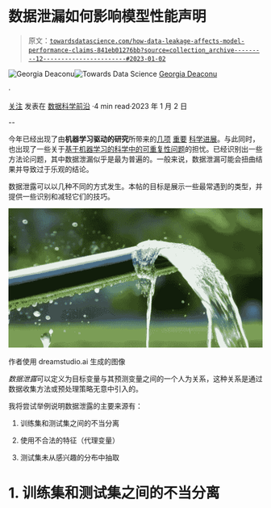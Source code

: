 # 数据泄漏如何影响模型性能声明

> 原文：[`towardsdatascience.com/how-data-leakage-affects-model-performance-claims-841eb01276bb?source=collection_archive---------12-----------------------#2023-01-02`](https://towardsdatascience.com/how-data-leakage-affects-model-performance-claims-841eb01276bb?source=collection_archive---------12-----------------------#2023-01-02)

[](https://medium.com/@georgiadeaconu?source=post_page-----841eb01276bb--------------------------------)![Georgia Deaconu](https://medium.com/@georgiadeaconu?source=post_page-----841eb01276bb--------------------------------)[](https://towardsdatascience.com/?source=post_page-----841eb01276bb--------------------------------)![Towards Data Science](https://towardsdatascience.com/?source=post_page-----841eb01276bb--------------------------------) [Georgia Deaconu](https://medium.com/@georgiadeaconu?source=post_page-----841eb01276bb--------------------------------)

·

[关注](https://medium.com/m/signin?actionUrl=https%3A%2F%2Fmedium.com%2F_%2Fsubscribe%2Fuser%2Fc4a98f38b0e&operation=register&redirect=https%3A%2F%2Ftowardsdatascience.com%2Fhow-data-leakage-affects-model-performance-claims-841eb01276bb&user=Georgia+Deaconu&userId=c4a98f38b0e&source=post_page-c4a98f38b0e----841eb01276bb---------------------post_header-----------) 发表在 [数据科学前沿](https://towardsdatascience.com/?source=post_page-----841eb01276bb--------------------------------) ·4 min read·2023 年 1 月 2 日[](https://medium.com/m/signin?actionUrl=https%3A%2F%2Fmedium.com%2F_%2Fvote%2Ftowards-data-science%2F841eb01276bb&operation=register&redirect=https%3A%2F%2Ftowardsdatascience.com%2Fhow-data-leakage-affects-model-performance-claims-841eb01276bb&user=Georgia+Deaconu&userId=c4a98f38b0e&source=-----841eb01276bb---------------------clap_footer-----------)

--

[](https://medium.com/m/signin?actionUrl=https%3A%2F%2Fmedium.com%2F_%2Fbookmark%2Fp%2F841eb01276bb&operation=register&redirect=https%3A%2F%2Ftowardsdatascience.com%2Fhow-data-leakage-affects-model-performance-claims-841eb01276bb&source=-----841eb01276bb---------------------bookmark_footer-----------)

今年已经出现了由**机器学习驱动的研究**所带来的[几项](https://www.science.org/doi/10.1126/science.abi6983) [重要](https://www.deepmind.com/blog/alphafold-reveals-the-structure-of-the-protein-universe) [科学进展](https://www.nature.com/articles/s41586-021-04086-x.pdf)。与此同时，也出现了一些关于[基于机器学习的科学中的可重复性问题](https://arxiv.org/pdf/2207.07048.pdf)的担忧。已经识别出一些方法论问题，其中数据泄漏似乎是最为普遍的。一般来说，数据泄漏可能会扭曲结果并导致过于乐观的结论。

数据泄露可以以几种不同的方式发生。本帖的目标是展示一些最常遇到的类型，并提供一些识别和减轻它们的技巧。

![](img/a384eb770d0aa46df6ec4405d4a75f92.png)

作者使用 dreamstudio.ai 生成的图像

*数据泄露*可以定义为目标变量与其预测变量之间的一个人为关系，这种关系是通过数据收集方法或预处理策略无意中引入的。

我将尝试举例说明数据泄露的主要来源有：

1.  训练集和测试集之间的不当分离

1.  使用不合法的特征（代理变量）

1.  测试集未从感兴趣的分布中抽取

# 1\. 训练集和测试集之间的不当分离
